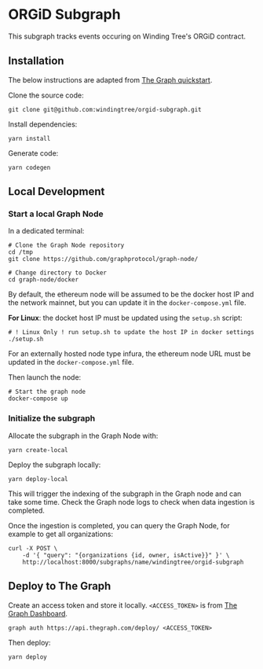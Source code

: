 # ORGiD Subgraph

This subgraph tracks events occuring on Winding Tree's ORGiD contract.

## Installation

The below instructions are adapted from [The Graph quickstart](https://thegraph.com/docs/quick-start#local-development).

Clone the source code:

```shell
git clone git@github.com:windingtree/orgid-subgraph.git
```

Install dependencies:

```shell
yarn install
```

Generate code:

```shell
yarn codegen
```

## Local Development

### Start a local Graph Node

In a dedicated terminal:

```shell
# Clone the Graph Node repository
cd /tmp
git clone https://github.com/graphprotocol/graph-node/

# Change directory to Docker
cd graph-node/docker
```

By default, the ethereum node will be assumed to be the docker host IP and the network mainnet, but you can update it in the `docker-compose.yml` file.

__For Linux__: the docket host IP must be updated using the `setup.sh` script:

```shell
# ! Linux Only ! run setup.sh to update the host IP in docker settings
./setup.sh
```

For an externally hosted node type infura, the ethereum node URL must be updated in the `docker-compose.yml` file.

Then launch the node:

```shell
# Start the graph node
docker-compose up
```

### Initialize the subgraph

Allocate the subgraph in the Graph Node with:

```shell
yarn create-local
```

Deploy the subgraph locally:

```shell
yarn deploy-local
```

This will trigger the indexing of the subgraph in the Graph node and can take some time. Check the Graph node logs to check when data ingestion is completed.

Once the ingestion is completed, you can query the Graph Node, for example to get all organizations:

```shell
curl -X POST \
    -d '{ "query": "{organizations {id, owner, isActive}}" }' \
    http://localhost:8000/subgraphs/name/windingtree/orgid-subgraph
```

## Deploy to The Graph

Create an access token and store it locally. `<ACCESS_TOKEN>` is from [The Graph Dashboard](https://thegraph.com/explorer/dashboard).

```shell
graph auth https://api.thegraph.com/deploy/ <ACCESS_TOKEN>
```

Then deploy:

```shell
yarn deploy
```
